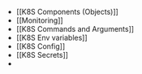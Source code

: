 - [[K8S Components (Objects)]]
- [[Monitoring]]
- [[K8S Commands and Arguments]]
- [[K8S Env variables]]
- [[K8S Config]]
- [[K8S Secrets]]
-